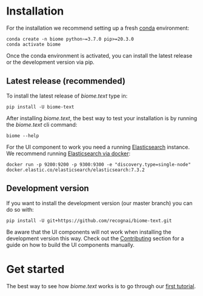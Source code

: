 # Installation

For the installation we recommend setting up a fresh [conda](https://docs.conda.io/en/latest/miniconda.html) environment:

```shell script
conda create -n biome python~=3.7.0 pip>=20.3.0
conda activate biome
```

Once the conda environment is activated, you can install the latest release or the development version via pip.

## Latest release (recommended)

To install the latest release of *biome.text* type in:

````shell script
pip install -U biome-text
````

After installing *biome.text*, the best way to test your installation is by running the *biome.text* cli command:

```shell script
biome --help
```

For the UI component to work you need a running [Elasticsearch](https://www.elastic.co/guide/en/elasticsearch/reference/current/install-elasticsearch.html) instance.
We recommend running [Elasticsearch via docker](https://www.elastic.co/guide/en/elasticsearch/reference/7.7/docker.html#docker-cli-run-dev-mode):

````shell script
docker run -p 9200:9200 -p 9300:9300 -e "discovery.type=single-node" docker.elastic.co/elasticsearch/elasticsearch:7.3.2
````

## Development version

If you want to install the development version (our master branch) you can do so with:

````shell script
pip install -U git+https://github.com/recognai/biome-text.git
````

Be aware that the UI components will not work when installing the development version this way.
Check out the [Contributing](community/contributing.md#setting-up-for-development) section for a guide on how to build the UI components manually.

# Get started

The best way to see how *biome.text* works is to go through our [first tutorial](tutorials/1-Training_a_text_classifier.html).
